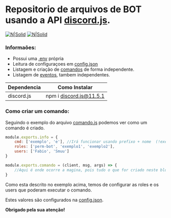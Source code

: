 # Repositorio de arquivos de BOT usando a API [discord.js](https://discord.js.org/#/docs/main/stable/general/welcome).

[![N|Solid](https://cdn.discordapp.com/attachments/631607183301148672/724397007170568313/paypal.png)](https://www.paypal.com/cgi-bin/webscr?cmd=_donations&business=fabinhoec2210@gmail.com&item_name=F%C3%A1bio&currency_code=BRL)  [![N|Solid](https://cdn.discordapp.com/attachments/631607183301148672/724397005543178270/picpay.png)](https://app.picpay.com/user/Snooh)

### Informaões:
- Possui uma [.env](/handler/core/env.js) própria
- Leitura de configuraçoes em [config.json](/handler/config.json)
- Listagem e criação de [comandos](/handler/comandos/Exemplo/comando.js) de forma independente.
- Listagem de [eventos](/handler/eventos/ready.js), tambem independentes.



| Dependencia | Como Instalar |
| - | - |
| discord.js | npm i discord.js@11.5.1

### Como criar um comando:
Seguindo o exemplo do arquivo [comando.js](/handler/comandos/Exemplo/comando.js) podemos ver como um comando é criado.

```js
module.exports.info = {
    cmd: ['exemplo', 'e'], //Irá funcionar usando prefixo + nome  (!exemplo ou !e)
    roles: ['perm-bot', 'exemplo1', 'exemplo2'],
    users: ['Fabio', 'Smuu']
}

module.exports.comando = (client, msg, args) => {
    //Aqui é onde ocorre a magina, pois tudo o que for criado neste bloco será executado ao chamar o comando.
}
```

Como esta descrito no exemplo acima, temos de configurar as roles e os users que poderam executar o comando.

Estes valores são configurados na [config.json](/handler/config.json).

**Obrigado pela sua atenção!**
